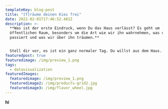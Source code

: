 ```yaml
---
templateKey: blog-post
title: "[T]räume deinen Kiez frei"
date: 2022-02-01T17:46:52.481Z
description: >-
  **Was ist der erste Eindruck, wenn Du das Haus verlässt? Es geht um
  öffentlichen Raum, besonders um die Art wie wir ihn wahrnehmen, was uns dort
  passiert und was wir über ihn träumen.**


  Stell dir vor, es ist ein ganz normaler Tag. Du willst aus dem Haus. Ein Blick aus dem Fenster verrät dir, welche Witterung draußen herrscht. Du ziehst die Jacke und deine Schuhe an, steckst Schlüssel und Geldbeutel ein und siehst dich doch einmal im Spiegel an. Dann aus der Wohnungstür in den Flur, die Treppe runter, durch die Haustür und plötzlich befindest du dich an einem anderen Ort.
featuredpost: true
featuredimage: /img/preview_1.png
tags:
  - datavisualization
featuredImages:
  featuredimage: /img/preview_1.png
  featuredimage2: /img/products-grid2.jpg
  featuredimage3: /img/flavor_wheel.jpg
---
```

**h﻿i**